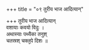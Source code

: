 +++
title = "०९ तुरीय भाज आदित्यान्"

+++
तुरीय भाज आदित्यान्  
वशायाः कवयो विदुः ।  
अथास्याः पथ्यैका तनुश्  
चतस्रश् चक्ल्̥पे दिशः ॥
